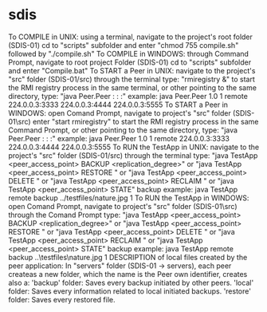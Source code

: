 # sdis

To COMPILE in UNIX:
using a terminal, navigate to the project's root folder (SDIS-01)
cd to "scripts" subfolder and enter "chmod 755 compile.sh"
followed by "./compile.sh"
To COMPILE in WINDOWS:
through Command Prompt, navigate to root project Folder (SDIS-01)
cd to "scripts" subfolder and enter "Compile.bat"
To START a Peer in UNIX:
navigate to the project's "src" folder (SDIS-01/src)
through the terminal type: "rmiregistry &" to start the RMI registry process
in the same terminal, or other pointing to the same directory, type: "java Peer.Peer <protocolVersion> <serverID> <accessPoint> <MC>:<MCPort> <MCB>:<MCBPort> <MCR>:<MCRestore>" example: java Peer.Peer 1.0 1 remote 224.0.0.3:3333 224.0.0.3:4444 224.0.0.3:5555
To START a Peer in WINDOWS:
open Comand Prompt, navigate to project's "src" folder (SDIS-01\src)
enter "start rmiregistry" to start the RMI registry process
in the same Command Prompt, or other pointing to the same directory, type: 
"java Peer.Peer <protocolVersion> <serverID> <accessPoint> <MC>:<MCPort> <MCB>:<MCBPort> <MCR>:<MCRestore>" example: java Peer.Peer 1.0 1 remote 224.0.0.3:3333 224.0.0.3:4444 224.0.0.3:5555
To RUN the TestApp in UNIX:
navigate to the project's "src" folder (SDIS-01/src)
through the terminal type: "java TestApp <peer_access_point> BACKUP <filepath> <replication_degree>" or "java TestApp <peer_access_point> RESTORE <filepath>" or "java TestApp <peer_access_point> DELETE <filepath>" or "java TestApp <peer_access_point> RECLAIM <space>" or "java TestApp <peer_access_point> STATE" backup example: java TestApp remote backup ../testfiles/nature.jpg 1
To RUN the TestApp in WINDOWS:
open Comand Prompt, navigate to project's "src" folder (SDIS-01\src)
through the Comand Prompt type: "java TestApp <peer_access_point> BACKUP <filepath> <replication_degree>" or "java TestApp <peer_access_point> RESTORE <filepath>" or "java TestApp <peer_access_point> DELETE <filepath>" or "java TestApp <peer_access_point> RECLAIM <space>" or "java TestApp <peer_access_point> STATE" backup example: java TestApp remote backup ..\testfiles\nature.jpg 1
DESCRIPTION of local files created by the peer application:
In "servers" folder (SDIS-01 -> servers), each peer createas a new folder, which the name is the Peer own identifier, creates also a:
'backup' folder: Saves every backup initiated by other peers.
'local' folder: Saves every information related to local initiated backups.
'restore' folder: Saves every restored file.
